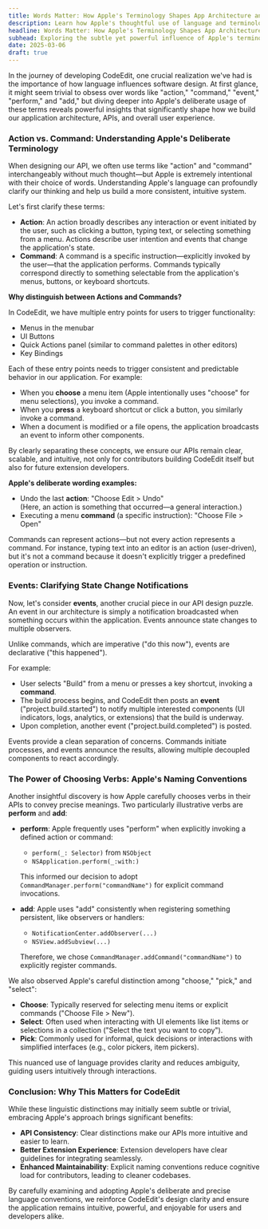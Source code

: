 ```yaml
---
title: Words Matter: How Apple's Terminology Shapes App Architecture and API Design 
description: Learn how Apple's thoughtful use of language and terminology can inform better app design, architecture decisions, API naming, and extension ecosystems. 
headline: Words Matter: How Apple's Terminology Shapes App Architecture and API Design 
subhead: Exploring the subtle yet powerful influence of Apple's terminology on software architecture and API design decisions. 
date: 2025-03-06
draft: true
---
```


In the journey of developing CodeEdit, one crucial realization we've had is the importance of how language influences software design. At first glance, it might seem trivial to obsess over words like "action," "command," "event," "perform," and "add," but diving deeper into Apple's deliberate usage of these terms reveals powerful insights that significantly shape how we build our application architecture, APIs, and overall user experience.

### Action vs. Command: Understanding Apple's Deliberate Terminology

When designing our API, we often use terms like "action" and "command" interchangeably without much thought—but Apple is extremely intentional with their choice of words. Understanding Apple's language can profoundly clarify our thinking and help us build a more consistent, intuitive system.

Let's first clarify these terms:

- **Action**: An action broadly describes any interaction or event initiated by the user, such as clicking a button, typing text, or selecting something from a menu. Actions describe user intention and events that change the application's state.
- **Command**: A command is a specific instruction—explicitly invoked by the user—that the application performs. Commands typically correspond directly to something selectable from the application's menus, buttons, or keyboard shortcuts.

**Why distinguish between Actions and Commands?**

In CodeEdit, we have multiple entry points for users to trigger functionality:

- Menus in the menubar
- UI Buttons
- Quick Actions panel (similar to command palettes in other editors)
- Key Bindings

Each of these entry points needs to trigger consistent and predictable behavior in our application. For example:

- When you **choose** a menu item (Apple intentionally uses "choose" for menu selections), you invoke a command.
- When you **press** a keyboard shortcut or click a button, you similarly invoke a command.
- When a document is modified or a file opens, the application broadcasts an event to inform other components.

By clearly separating these concepts, we ensure our APIs remain clear, scalable, and intuitive, not only for contributors building CodeEdit itself but also for future extension developers.

**Apple's deliberate wording examples:**

- Undo the last **action**: "Choose Edit > Undo"  
  (Here, an action is something that occurred—a general interaction.)
- Executing a menu **command** (a specific instruction): "Choose File > Open"

Commands can represent actions—but not every action represents a command. For instance, typing text into an editor is an action (user-driven), but it's not a command because it doesn't explicitly trigger a predefined operation or instruction.

### Events: Clarifying State Change Notifications

Now, let's consider **events**, another crucial piece in our API design puzzle. An event in our architecture is simply a notification broadcasted when something occurs within the application. Events announce state changes to multiple observers.

Unlike commands, which are imperative ("do this now"), events are declarative ("this happened").

For example:

- User selects "Build" from a menu or presses a key shortcut, invoking a **command**.
- The build process begins, and CodeEdit then posts an **event** ("project.build.started") to notify multiple interested components (UI indicators, logs, analytics, or extensions) that the build is underway.
- Upon completion, another event ("project.build.completed") is posted.

Events provide a clean separation of concerns. Commands initiate processes, and events announce the results, allowing multiple decoupled components to react accordingly.

### The Power of Choosing Verbs: Apple's Naming Conventions

Another insightful discovery is how Apple carefully chooses verbs in their APIs to convey precise meanings. Two particularly illustrative verbs are **perform** and **add**:

- **perform**: Apple frequently uses "perform" when explicitly invoking a defined action or command:
  - `perform(_: Selector)` from `NSObject`
  - `NSApplication.perform(_:with:)`

  This informed our decision to adopt `CommandManager.perform("commandName")` for explicit command invocations.

- **add**: Apple uses "add" consistently when registering something persistent, like observers or handlers:
  - `NotificationCenter.addObserver(...)`
  - `NSView.addSubview(...)`

  Therefore, we chose `CommandManager.addCommand("commandName")` to explicitly register commands.

We also observed Apple's careful distinction among "choose," "pick," and "select":

- **Choose**: Typically reserved for selecting menu items or explicit commands ("Choose File > New").
- **Select**: Often used when interacting with UI elements like list items or selections in a collection ("Select the text you want to copy").
- **Pick**: Commonly used for informal, quick decisions or interactions with simplified interfaces (e.g., color pickers, item pickers).

This nuanced use of language provides clarity and reduces ambiguity, guiding users intuitively through interactions.

### Conclusion: Why This Matters for CodeEdit

While these linguistic distinctions may initially seem subtle or trivial, embracing Apple's approach brings significant benefits:

- **API Consistency**: Clear distinctions make our APIs more intuitive and easier to learn.
- **Better Extension Experience**: Extension developers have clear guidelines for integrating seamlessly.
- **Enhanced Maintainability**: Explicit naming conventions reduce cognitive load for contributors, leading to cleaner codebases.

By carefully examining and adopting Apple's deliberate and precise language conventions, we reinforce CodeEdit's design clarity and ensure the application remains intuitive, powerful, and enjoyable for users and developers alike.

